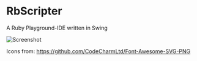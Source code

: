 RbScripter
==========

A Ruby Playground-IDE written in Swing

![Screenshot](http://i.imgur.com/IImESgu.png "Screenshot of the initial commit")

Icons from: https://github.com/CodeCharmLtd/Font-Awesome-SVG-PNG

